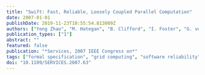 ```yaml
---
title: "Swift: Fast, Reliable, Loosely Coupled Parallel Computation"
date: 2007-01-01
publishDate: 2019-11-23T10:55:54.813089Z
authors: ["Yong Zhao", "M. Hategan", "B. Clifford", "I. Foster", "G. von Laszewski", "V. Nefedova", "I. Raicu", "T. Stef-Praun", "M. Wilde"]
publication_types: ["1"]
abstract: ""
featured: false
publication: "*Services, 2007 IEEE Congress on*"
tags: ["formal specification", "grid computing", "software reliability", "GriPhyN virtual data system", "Swift system", "SwiftScript language", "complex file system structures", "runtime system", "scripting language", "Computer science", "Concurrent computing", "Data systems", "Distributed computing", "File systems", "High performance computing", "Laboratories", "Magnetic analysis", "Mathematics", "Power system reliability"]
doi: "10.1109/SERVICES.2007.63"
---
```


